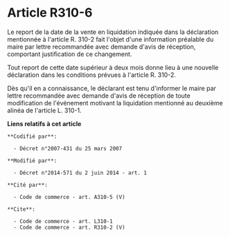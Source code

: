 # Article R310-6

Le report de la date de la vente en liquidation indiquée dans la déclaration mentionnée à l'article R. 310-2 fait l'objet
d'une information préalable du maire par lettre recommandée avec demande d'avis de réception, comportant justification de ce
changement. 

Tout report de cette date supérieur à deux mois donne lieu à une nouvelle déclaration dans les conditions prévues à l'article
R. 310-2. 

Dès qu'il en a connaissance, le déclarant est tenu d'informer le maire par lettre recommandée avec demande d'avis de
réception de toute modification de l'événement motivant la liquidation mentionné au deuxième alinéa de l'article L. 310-1.

**Liens relatifs à cet article**

	**Codifié par**:

	  - Décret n°2007-431 du 25 mars 2007

	**Modifié par**:

	  - Décret n°2014-571 du 2 juin 2014 - art. 1

	**Cité par**:

	  - Code de commerce - art. A310-5 (V)

	**Cite**:

	  - Code de commerce - art. L310-1
	  - Code de commerce - art. R310-2 (V)
